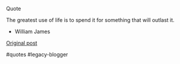 <!--
date: '2006-04-12'
published: true
slug: 2006-04-quote-greatest-use-of-life-is-to-spend
time_to_read: 5
title: ''
-->

Quote  

The greatest use of life is to spend it for something that will outlast it.

- William James

[Original post](https://ysfk.blogspot.com/2006/04/quote-greatest-use-of-life-is-to-spend.html)

#quotes #legacy-blogger 
